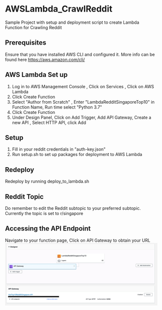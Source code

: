 # AWSLambda_CrawlReddit
 Sample Project with setup and deployment script to create Lambda Function for Crawling Reddit

## Prerequisites
Ensure that you have installed AWS CLI and configured it. More info can be found here https://aws.amazon.com/cli/

## AWS Lambda Set up
1. Log in to AWS Management Console , Click on Services , Click on AWS Lambda
2. Click Create Function
3. Select "Author from Scratch" , Enter "LambdaRedditSingaporeTop10" in Function Name, Run time select "Python 3.7"
4. Click Create Function
5. Under Design Panel, Click on Add Trigger, Add API Gateway, Create a new API , Select HTTP API, click Add

## Setup
1. Fill in your reddit credentials in "auth-key.json"
2. Run setup.sh to set up packages for deployment to AWS Lambda

## Redeploy
Redeploy by running deploy_to_lambda.sh

## Reddit Topic
Do remember to edit the Reddit subtopic to your preferred subtopic. Currently the topic is set to r/singapore

## Accessing the API Endpoint
Navigate to your function page, Click on API Gateway to obtain your URL
![alt text](/images/API_Gateway_SS.jpg "AWS Lambda function page screenshot")